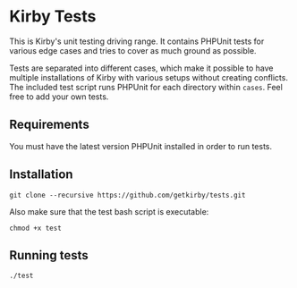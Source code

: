 # Kirby Tests

This is Kirby's unit testing driving range. It contains PHPUnit tests for various edge cases and tries to cover as much ground as possible.

Tests are separated into different cases, which make it possible to have multiple installations of Kirby with various setups without creating conflicts. The included test script runs PHPUnit for each directory within `cases`. Feel free to add your own tests.

## Requirements

You must have the latest version PHPUnit installed in order to run tests.

## Installation

```
git clone --recursive https://github.com/getkirby/tests.git
```

Also make sure that the test bash script is executable:

```
chmod +x test
```

## Running tests

```
./test
```